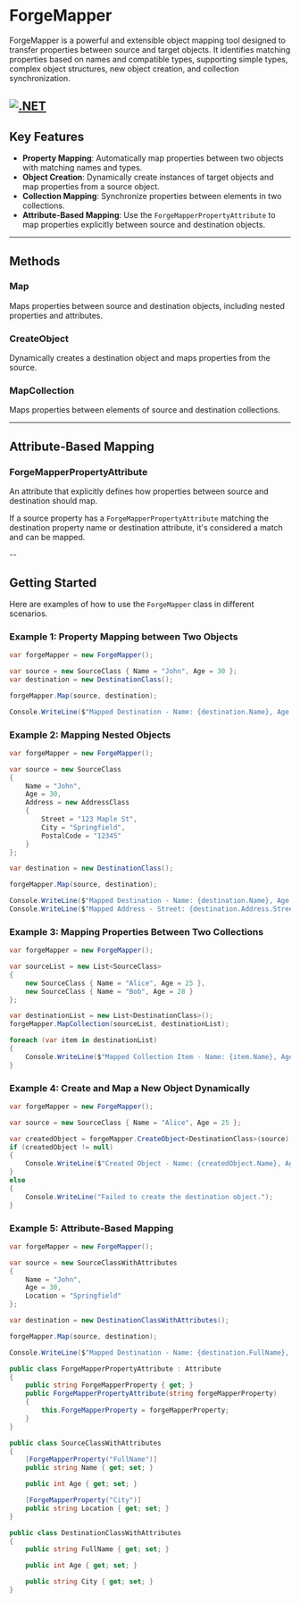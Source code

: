 # ForgeMapper

ForgeMapper is a powerful and extensible object mapping tool designed to transfer properties between source and target objects. It identifies matching properties based on names and compatible types, supporting simple types, complex object structures, new object creation, and collection synchronization.

[![.NET](https://github.com/LaurensVdb/ForgeMapper/actions/workflows/dotnet.yml/badge.svg?branch=master)](https://github.com/LaurensVdb/ForgeMapper/actions/workflows/dotnet.yml)
---

## Key Features

- **Property Mapping**: Automatically map properties between two objects with matching names and types.
- **Object Creation**: Dynamically create instances of target objects and map properties from a source object.
- **Collection Mapping**: Synchronize properties between elements in two collections.
- **Attribute-Based Mapping**: Use the `ForgeMapperPropertyAttribute` to map properties explicitly between source and destination objects.



---

## Methods

### Map
Maps properties between source and destination objects, including nested properties and attributes.

### CreateObject
Dynamically creates a destination object and maps properties from the source.

### MapCollection
Maps properties between elements of source and destination collections.

---

## Attribute-Based Mapping

### ForgeMapperPropertyAttribute
An attribute that explicitly defines how properties between source and destination should map.

If a source property has a `ForgeMapperPropertyAttribute` matching the destination property name or destination attribute, it's considered a match and can be mapped.

--

## Getting Started

Here are examples of how to use the `ForgeMapper` class in different scenarios.

### Example 1: Property Mapping between Two Objects
```csharp
var forgeMapper = new ForgeMapper();

var source = new SourceClass { Name = "John", Age = 30 };
var destination = new DestinationClass();

forgeMapper.Map(source, destination);

Console.WriteLine($"Mapped Destination - Name: {destination.Name}, Age: {destination.Age}");
```

### Example 2: Mapping Nested Objects
```csharp
var forgeMapper = new ForgeMapper();

var source = new SourceClass
{
    Name = "John",
    Age = 30,
    Address = new AddressClass
    {
        Street = "123 Maple St",
        City = "Springfield",
        PostalCode = "12345"
    }
};

var destination = new DestinationClass();

forgeMapper.Map(source, destination);

Console.WriteLine($"Mapped Destination - Name: {destination.Name}, Age: {destination.Age}");
Console.WriteLine($"Mapped Address - Street: {destination.Address.Street}, City: {destination.Address.City}, PostalCode: {destination.Address.PostalCode}");
```

### Example 3: Mapping Properties Between Two Collections
```csharp
var forgeMapper = new ForgeMapper();

var sourceList = new List<SourceClass>
{
    new SourceClass { Name = "Alice", Age = 25 },
    new SourceClass { Name = "Bob", Age = 28 }
};

var destinationList = new List<DestinationClass>();
forgeMapper.MapCollection(sourceList, destinationList);

foreach (var item in destinationList)
{
    Console.WriteLine($"Mapped Collection Item - Name: {item.Name}, Age: {item.Age}");
}
```

### Example 4: Create and Map a New Object Dynamically
```csharp
var forgeMapper = new ForgeMapper();

var source = new SourceClass { Name = "Alice", Age = 25 };

var createdObject = forgeMapper.CreateObject<DestinationClass>(source);
if (createdObject != null)
{
    Console.WriteLine($"Created Object - Name: {createdObject.Name}, Age: {createdObject.Age}");
}
else
{
    Console.WriteLine("Failed to create the destination object.");
}
```

### Example 5: Attribute-Based Mapping
```csharp
var forgeMapper = new ForgeMapper();

var source = new SourceClassWithAttributes
{
    Name = "John",
    Age = 30,
    Location = "Springfield"
};

var destination = new DestinationClassWithAttributes();

forgeMapper.Map(source, destination);

Console.WriteLine($"Mapped Destination - Name: {destination.FullName}, Age: {destination.Age}, City: {destination.City}");

public class ForgeMapperPropertyAttribute : Attribute
{
    public string ForgeMapperProperty { get; }
    public ForgeMapperPropertyAttribute(string forgeMapperProperty)
    {
        this.ForgeMapperProperty = forgeMapperProperty;
    }
}

public class SourceClassWithAttributes
{
    [ForgeMapperProperty("FullName")]
    public string Name { get; set; }

    public int Age { get; set; }

    [ForgeMapperProperty("City")]
    public string Location { get; set; }
}

public class DestinationClassWithAttributes
{
    public string FullName { get; set; }

    public int Age { get; set; }

    public string City { get; set; }
}
```



